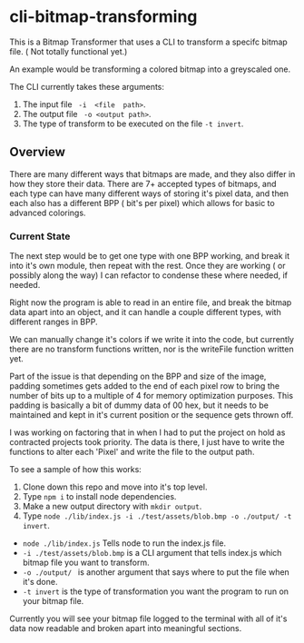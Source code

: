 # cli-bitmap-transforming
This is a Bitmap Transformer that uses a CLI to transform a specifc bitmap file.  ( Not totally functional yet.)

An example would be transforming a colored bitmap into a greyscaled one.

The CLI currently takes these arguments:

1. The input file ` -i  <file  path>`.
2. The output file ` -o <output path>`.
3. The type of transform to be executed on the file `-t invert`.

## Overview

There are many different ways that bitmaps are made, and they also differ in how they store their data. There are 7+ accepted types of bitmaps, and each type can have many different ways of storing it's pixel data, and then each also has a different BPP ( bit's per pixel) which allows for basic to advanced colorings. 

### Current State

The next step would be to get one type with one BPP working, and break it into it's own module, then repeat with the rest. Once they are working ( or possibly along the way) I can refactor to condense these where needed, if needed.

Right now the program is able to read in an entire file, and break the bitmap data apart into an object, and it can handle a couple different types, with different ranges in BPP. 

We can manually change it's colors if we write it into the code, but currently there are no transform functions written, nor is the writeFile function written yet. 

Part of the issue is that depending on the BPP and size of the image, padding sometimes gets added to the end of each pixel row to bring the number of bits up to a multiple of 4 for memory optimization purposes. This padding is basically a bit of dummy data of 00 hex, but it needs to be maintained and kept in it's current position or the sequence gets thrown off. 

I was working on factoring that in when I had to put the project on hold as contracted projects took priority. The data is there, I just have to write the functions to alter each 'Pixel' and write the file to the output path. 



To see a sample of how this works:

1. Clone down this repo and move into it's top level.
2. Type `npm i` to install node dependencies.
3. Make a new output directory with `mkdir output`.
4. Type `node ./lib/index.js -i ./test/assets/blob.bmp -o ./output/ -t invert`.
  - `node ./lib/index.js` Tells node to run the index.js file.
  - `-i ./test/assets/blob.bmp` is a CLI argument that tells index.js which bitmap file you want to transform.
  - `-o ./output/ ` is another argument that says where to put the file when it's done.
  - `-t invert` is the type of transformation you want the program to run on your bitmap file.
  
  
Currently you will see your bitmap file logged to the terminal with all of it's data now readable and broken apart into meaningful sections.

